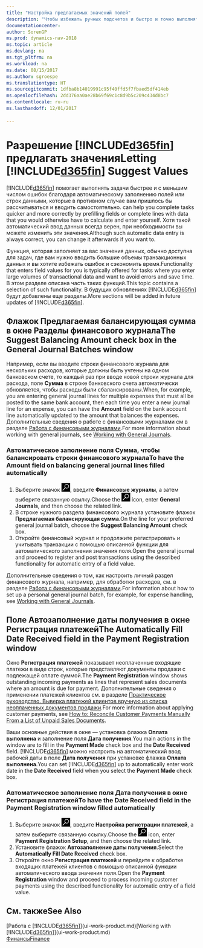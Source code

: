 ```yaml
---
title: "Настройка предлагаемых значений полей"
description: "Чтобы избежать ручных подсчетов и быстро и точно выполнять задачи, вы можете настроить автоматический ввод данных, чтобы программа Dynamics NAV заполняла выбранные поля."
documentationcenter: 
author: SorenGP
ms.prod: dynamics-nav-2018
ms.topic: article
ms.devlang: na
ms.tgt_pltfrm: na
ms.workload: na
ms.date: 08/15/2017
ms.author: sgroespe
ms.translationtype: HT
ms.sourcegitcommit: 1dfba8b14019991c95f40ffd5f7fbaed5df414eb
ms.openlocfilehash: 2dd376aa0ae28b69f69c1c8d9b5c209c434d8bc7
ms.contentlocale: ru-ru
ms.lasthandoff: 12/01/2017

---
```

# <a name="letting-included365finincludesd365finmdmd-suggest-values"></a><span data-ttu-id="da83c-103">Разрешение [!INCLUDE[d365fin](includes/d365fin_md.md)] предлагать значения</span><span class="sxs-lookup"><span data-stu-id="da83c-103">Letting [!INCLUDE[d365fin](includes/d365fin_md.md)] Suggest Values</span></span>
[!INCLUDE[d365fin](includes/d365fin_md.md)]<span data-ttu-id="da83c-104"> помогает выполнять задачи быстрее и с меньшим числом ошибок благодаря автоматическому заполнению полей или строк данными, которые в противном случае вам пришлось бы рассчитываться и вводить самостоятельно.</span><span class="sxs-lookup"><span data-stu-id="da83c-104"> can help you complete tasks quicker and more correctly by prefilling fields or complete lines with data that you would otherwise have to calculate and enter yourself.</span></span> <span data-ttu-id="da83c-105">Хотя такой автоматический ввод данных всегда верен, при необходимости вы можете изменить эти значения.</span><span class="sxs-lookup"><span data-stu-id="da83c-105">Although such automatic data entry is always correct, you can change it afterwards if you want to.</span></span>

<span data-ttu-id="da83c-106">Функция, которая заполняет за вас значения данных, обычно доступна для задач, где вам нужно вводить большие объемы транзакционных данных и вы хотите избежать ошибок и сэкономить время.</span><span class="sxs-lookup"><span data-stu-id="da83c-106">Functionality that enters field values for you is typically offered for tasks where you enter large volumes of transactional data and want to avoid errors and save time.</span></span> <span data-ttu-id="da83c-107">В этом разделе описана часть таких функций.</span><span class="sxs-lookup"><span data-stu-id="da83c-107">This topic contains a selection of such functionality.</span></span> <span data-ttu-id="da83c-108">В будущих обновлениях [!INCLUDE[d365fin](includes/d365fin_md.md)] будут добавлены еще разделы.</span><span class="sxs-lookup"><span data-stu-id="da83c-108">More sections will be added in future updates of [!INCLUDE[d365fin](includes/d365fin_md.md)].</span></span>

## <a name="the-suggest-balancing-amount-check-box-in-the-general-journal-batches-window"></a><span data-ttu-id="da83c-109">Флажок **Предлагаемая балансирующая сумма** в окне **Разделы финансового журнала**</span><span class="sxs-lookup"><span data-stu-id="da83c-109">The **Suggest Balancing Amount** check box in the **General Journal Batches** window</span></span>
<span data-ttu-id="da83c-110">Например, если вы вводите строки финансового журнала для нескольких расходов, которые должны быть учтены на одном банковском счете, то каждый раз при вводе новой строки журнала для расхода, поле **Сумма** в строке банковского счета автоматически обновляется, чтобы расходы были сбалансированы.</span><span class="sxs-lookup"><span data-stu-id="da83c-110">When, for example, you are entering general journal lines for multiple expenses that must all be posted to the same bank account, then each time you enter a new journal line for an expense, you can have the **Amount** field on the bank account line automatically updated to the amount that balances the expenses.</span></span> <span data-ttu-id="da83c-111">Дополнительные сведения о работе с финансовыми журналами см в разделе [Работа с финансовыми журналами](ui-work-general-journals.md).</span><span class="sxs-lookup"><span data-stu-id="da83c-111">For more information about working with general journals, see [Working with General Journals](ui-work-general-journals.md).</span></span>

### <a name="to-have-the-amount-field-on-balancing-general-journal-lines-filled-automatically"></a><span data-ttu-id="da83c-112">Автоматическое заполнение поля **Сумма**, чтобы балансировать строки финансового журнала</span><span class="sxs-lookup"><span data-stu-id="da83c-112">To have the **Amount** field on balancing general journal lines filled automatically</span></span>
1. <span data-ttu-id="da83c-113">Выберите значок ![Поиск страницы или отчета](media/ui-search/search_small.png "Значок поиска страницы или отчета"), введите **Финансовые журналы**, а затем выберите связанную ссылку.</span><span class="sxs-lookup"><span data-stu-id="da83c-113">Choose the ![Search for Page or Report](media/ui-search/search_small.png "Search for Page or Report icon") icon, enter **General Journals**, and then choose the related link.</span></span>
2. <span data-ttu-id="da83c-114">В строке нужного раздела финансового журнала установите флажок **Предлагаемая балансирующая сумма**.</span><span class="sxs-lookup"><span data-stu-id="da83c-114">On the line for your preferred general journal batch, choose the **Suggest Balancing Amount** check box.</span></span>
3. <span data-ttu-id="da83c-115">Откройте финансовый журнал и продолжите регистрировать и учитывать транзакции с помощью описанной функции для автоматического заполнения значения поля.</span><span class="sxs-lookup"><span data-stu-id="da83c-115">Open the general journal and proceed to register and post transactions using the described functionality for automatic entry of a field value.</span></span>       

<span data-ttu-id="da83c-116">Дополнительные сведения о том, как настроить личный раздел финансового журнала, например, для обработки расходов, см. в разделе [Работа с финансовыми журналами](ui-work-general-journals.md).</span><span class="sxs-lookup"><span data-stu-id="da83c-116">For information about how to set up a personal general journal batch, for example, for expense handling, see [Working with General Journals](ui-work-general-journals.md).</span></span>

## <a name="the-automatically-fill-date-received-field-in-the-payment-registration-window"></a><span data-ttu-id="da83c-117">Поле **Автозаполнение даты получения** в окне **Регистрация платежей**</span><span class="sxs-lookup"><span data-stu-id="da83c-117">The **Automatically Fill Date Received** field in the **Payment Registration** window</span></span>
<span data-ttu-id="da83c-118">Окно **Регистрация платежей** показывает неоплаченные входящие платежи в виде строк, которые представляют документы продажи с подлежащей оплате суммой.</span><span class="sxs-lookup"><span data-stu-id="da83c-118">The **Payment Registration** window shows outstanding incoming payments as lines that represent sales documents where an amount is due for payment.</span></span> <span data-ttu-id="da83c-119">Дополнительные сведения о применении платежей клиентов см. в разделе [Практическое руководство. Выверка платежей клиентов вручную из списка неоплаченных документов продажи](receivables-how-reconcile-customer-payments-list-unpaid-sales-documents.md).</span><span class="sxs-lookup"><span data-stu-id="da83c-119">For more information about applying customer payments, see [How to: Reconcile Customer Payments Manually From a List of Unpaid Sales Documents](receivables-how-reconcile-customer-payments-list-unpaid-sales-documents.md).</span></span>

<span data-ttu-id="da83c-120">Ваши основные действия в окне — установка флажка **Оплата выполнена** и заполнение поля **Дата получения**.</span><span class="sxs-lookup"><span data-stu-id="da83c-120">You main actions in the window are to fill in the **Payment Made** check box and the **Date Received** field.</span></span> <span data-ttu-id="da83c-121">[!INCLUDE[d365fin](includes/d365fin_md.md)] можно настроить на автоматический ввод рабочей даты в поле **Дата получения** при установке флажка **Оплата выполнена**.</span><span class="sxs-lookup"><span data-stu-id="da83c-121">You can set [!INCLUDE[d365fin](includes/d365fin_md.md)] up to automatically enter work date in the **Date Received** field when you select the **Payment Made** check box.</span></span>

### <a name="to-have-the-date-received-field-in-the-payment-registration-window-filled-automatically"></a><span data-ttu-id="da83c-122">Автоматическое заполнение поля **Дата получения** в окне **Регистрация платежей**</span><span class="sxs-lookup"><span data-stu-id="da83c-122">To have the **Date Received** field in the **Payment Registration** window filled automatically</span></span>
1. <span data-ttu-id="da83c-123">Выберите значок ![Поиск страницы или отчета](media/ui-search/search_small.png "Значок поиска страницы или отчета"), введите **Настройка регистрации платежей**, а затем выберите связанную ссылку.</span><span class="sxs-lookup"><span data-stu-id="da83c-123">Choose the ![Search for Page or Report](media/ui-search/search_small.png "Search for Page or Report icon") icon, enter **Payment Registration Setup**, and then choose the related link.</span></span>
2. <span data-ttu-id="da83c-124">Установите флажок **Автозаполнение даты получения**.</span><span class="sxs-lookup"><span data-stu-id="da83c-124">Select the **Automatically Fill Date Received** check box.</span></span>
3. <span data-ttu-id="da83c-125">Откройте окно **Регистрация платежей** и перейдите к обработке входящих платежей клиентов с помощью описанной функции автоматического ввода значения поля.</span><span class="sxs-lookup"><span data-stu-id="da83c-125">Open the **Payment Registration** window and proceed to process incoming customer payments using the described functionality for automatic entry of a field value.</span></span>

## <a name="see-also"></a><span data-ttu-id="da83c-126">См. также</span><span class="sxs-lookup"><span data-stu-id="da83c-126">See Also</span></span>
<span data-ttu-id="da83c-127">[Работа с [!INCLUDE[d365fin](includes/d365fin_md.md)]](ui-work-product.md)</span><span class="sxs-lookup"><span data-stu-id="da83c-127">[Working with [!INCLUDE[d365fin](includes/d365fin_md.md)]](ui-work-product.md)</span></span>  
[<span data-ttu-id="da83c-128">Финансы</span><span class="sxs-lookup"><span data-stu-id="da83c-128">Finance</span></span>](finance.md)


